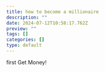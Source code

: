 ```yaml
---
title: how to become a millionaire
description: ""
date: 2024-07-12T10:58:17.762Z
preview: ""
tags: []
categories: []
type: default
---
```


first Get Money!